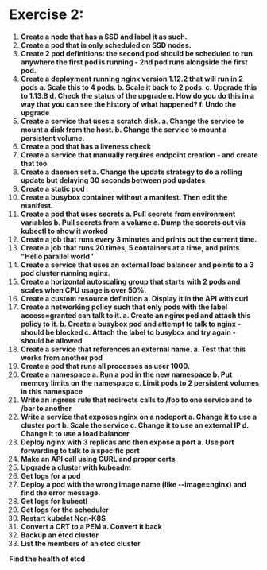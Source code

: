 # Exercise 2:

1. **Create a node that has a SSD and label it as such.** 
2. **Create a pod that is only scheduled on SSD nodes.**
3. **Create 2 pod definitions: the second pod should be scheduled to run anywhere the first pod is running - 2nd pod runs alongside the first pod.**
4. **Create a deployment running nginx version 1.12.2 that will run in 2 pods  a. Scale this to 4 pods.  b. Scale it back to 2 pods.  c. Upgrade this to 1.13.8  d. Check the status of the upgrade  e. How do you do this in a way that you can see the history of what happened?  f. Undo the upgrade**
5. **Create a service that uses a scratch disk.  a. Change the service to mount a disk from the host.  b. Change the service to mount a persistent volume.**
6. **Create a pod that has a liveness check**
7. **Create a service that manually requires endpoint creation - and create that too**
8. **Create a daemon set  a. Change the update strategy to do a rolling update but delaying 30 seconds between pod updates**
9. **Create a static pod**
10. **Create a busybox container without a manifest. Then edit the manifest.**
11. **Create a pod that uses secrets  a. Pull secrets from environment variables  b. Pull secrets from a volume  c. Dump the secrets out via kubectl to show it worked**
12. **Create a job that runs every 3 minutes and prints out the current time.**
13. **Create a job that runs 20 times, 5 containers at a time, and prints "Hello parallel world"**
14. **Create a service that uses an external load balancer and points to a 3 pod cluster running nginx.**
15. **Create a horizontal autoscaling group that starts with 2 pods and scales when CPU usage is over 50%.**
16. **Create a custom resource definition  a. Display it in the API with curl**
17. **Create a networking policy such that only pods with the label access=granted can talk to it.  a. Create an nginx pod and attach this policy to it.  b. Create a busybox pod and attempt to talk to nginx - should be blocked  c. Attach the label to busybox and try again - should be allowed**
18. **Create a service that references an external name.  a. Test that this works from another pod**
19. **Create a pod that runs all processes as user 1000.**
20. **Create a namespace  a. Run a pod in the new namespace  b. Put memory limits on the namespace  c. Limit pods to 2 persistent volumes in this namespace**
21. **Write an ingress rule that redirects calls to /foo to one service and to /bar to another**
22. **Write a service that exposes nginx on a nodeport  a. Change it to use a cluster port  b. Scale the service  c. Change it to use an external IP  d. Change it to use a load balancer**
23. **Deploy nginx with 3 replicas and then expose a port  a. Use port forwarding to talk to a specific port**
24. **Make an API call using CURL and proper certs**
25. **Upgrade a cluster with kubeadm**
26. **Get logs for a pod**
27. **Deploy a pod with the wrong image name \(like --image=nginx\) and find the error message.**
28. **Get logs for kubectl**
29. **Get logs for the scheduler**
30. **Restart kubelet  Non-K8S**
31. **Convert a CRT to a PEM  a. Convert it back**
32. **Backup an etcd cluster**
33. **List the members of an etcd cluster**

**Find the health of etcd**  


